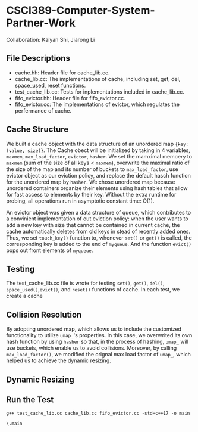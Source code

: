 # CSCI389-Computer-System-Partner-Work
Collaboration: Kaiyan Shi, Jiarong Li

## File Descriptions
+ cache.hh: Header file for cache_lib.cc.
+ cache_lib.cc: The implementations of cache, including set, get, del, space_used, reset functions.
+ test_cache_lib.cc: Tests for inplementations included in cache_lib.cc.
+ fifo_evictor.hh: Header file for fifo_evictor.cc.
+ fifo_evictor.cc: The implementations of evictor, which regulates the perfermance of cache. 

## Cache Structure
We built a cache object with the data structure of an unordered map `{key: (value, size)}`. The Cache obect will be initialized by taking in 4 variables, `maxmem`, `max_load_factor`, `evictor`, `hasher`. We set the mamximal memoery to `maxmem` (sum of the size of all keys < `maxmem`), overwrite the maximal ratio of the size of the map and its number of buckets to `max_load_factor`, use evictor object as our eviction policy, and replace the default hasch function for the unordered map by `hasher`. We chose unordered map because unordered containers organize their elements using hash tables that allow for fast access to elements by their key. Without the extra runtime for probing, all operations run in asymptotic constant time: O(1).

An evictor object was given a data structure of queue, which contributes to a convinient implementation of out eviction policy: when the user wants to add a new key with size that cannot be contained in current cache, the cache automatically deletes from old keys in stead of recently added ones. Thus, we set `touch_key()` function to, whenever `set()` or `get()` is called, the corresponding key is added to the end of `myqueue`. And the function `evict()` pops out front elements of `myqueue`. 


## Testing
The test_cache_lib.cc file is wrote for testing `set()`, `get()`, `del()`, `space_used()`,`evict()`, and `reset()` functions of cache. In each test, we create a cache 

## Collision Resolution
By adopting unordered map, which allows us to include the customized functionality to utilize `umap_`'s properties. In this case, we overwrited its own hash function by using `hasher` so that, in the process of hashing, `umap_` will use buckets, which enable us to avoid collisions. Moreover, by calling `max_load_factor()`, we modified the orignal max load factor of `umap_`, which helped us to achieve the dynamic resizing.

## Dynamic Resizing

## Run the Test
```
g++ test_cache_lib.cc cache_lib.cc fifo_evictor.cc -std=c++17 -o main
```
```
\.main
```

